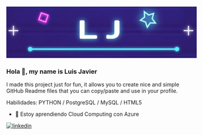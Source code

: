 <a href="https://github.com/LuisJavierFI"><img src = "LJ.JPG" > </a>

### Hola 👋, my name is Luis Javier



I made this project just for fun, it allows you to create nice and simple GitHub Readme files that you can copy/paste and use in your profile.

Habilidades: PYTHON / PostgreSQL / MySQL / HTML5 

- 🌱 Estoy aprendiendo Cloud Computing con Azure 


[<img src='https://cdn.jsdelivr.net/npm/simple-icons@3.0.1/icons/linkedin.svg' alt='linkedin' height='40'>](www.linkedin.com/in/luis-javier-morales-gonzález-1b95b414b/)  
